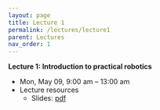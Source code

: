 ```yaml
---
layout: page
title: Lecture 1
permalink: /lectures/lecture1
parent: Lectures
nav_order: 1
---
```


**Lecture 1: Introduction to practical robotics**

* Mon, May 09, 9:00 am – 13:00 am
* Lecture resources
    - Slides: [pdf](https://tangrobot.sharepoint.com/:b:/s/ProductDevelopment/EZTanLuM_IRBiIeOBTRPPXoBnJxUB9zJxWJ5RSJzIotSRw?e=Z9ou7W)
    <!-- - Lecture notes: [pdf](#) -->
